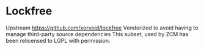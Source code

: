 # Lockfree

Upstream https://github.com/xorvoid/lockfree
Vendorized to avoid having to manage third-party source dependencies
This subset, used by ZCM has been relicensed to LGPL with permission.
